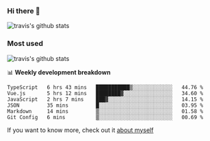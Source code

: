 ### Hi there 👋

<!--
**HondryTravis/HondryTravis** is a ✨ _special_ ✨ repository because its `README.md` (this file) appears on your GitHub profile.

Here are some ideas to get you started:

- 🔭 I’m currently working on ...
- 🌱 I’m currently learning ...
- 👯 I’m looking to collaborate on ...
- 🤔 I’m looking for help with ...
- 💬 Ask me about ...
- 📫 How to reach me: ...
- 😄 Pronouns: ...
- ⚡ Fun fact: ...
-->

![travis's github stats](https://github-readme-stats.vercel.app/api?username=HondryTravis&hide=stars)
### Most used
![travis's github stats](https://github-readme-stats.anuraghazra1.vercel.app/api/top-langs/?username=HondryTravis&layout=compact&hide_title=true)

📊 **Weekly development breakdown**

<!--START_SECTION:waka-->

```text
TypeScript   6 hrs 43 mins   ███████████▒░░░░░░░░░░░░░   44.76 %
Vue.js       5 hrs 12 mins   ████████▓░░░░░░░░░░░░░░░░   34.60 %
JavaScript   2 hrs 7 mins    ███▓░░░░░░░░░░░░░░░░░░░░░   14.15 %
JSON         35 mins         █░░░░░░░░░░░░░░░░░░░░░░░░   03.95 %
Markdown     14 mins         ▒░░░░░░░░░░░░░░░░░░░░░░░░   01.58 %
Git Config   6 mins          ▒░░░░░░░░░░░░░░░░░░░░░░░░   00.69 %
```

<!--END_SECTION:waka-->

If you want to know more, check out it [about myself](https://hondrytravis.github.io/)
